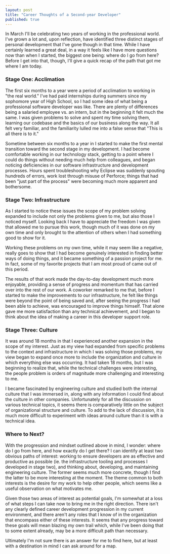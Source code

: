 ```yaml
---
layout: post
title: "Career Thoughts of a Second-year Developer"
published: true
---
```


In March I'll be celebrating two years of working in the professional world. I've grown a lot and, upon reflection, have identified three distinct stages of personal development that I've gone though in that time. While I have certainly learned a great deal, in a way it feels like I have more questions now than when I started, the biggest one being: where do I go from here? Before I get into that, though, I'll give a quick recap of the path that got me where I am today.

### Stage One: Acclimation
The first six months to a year were a period of acclimation to working in "the real world." I've had paid internships during summers since my sophomore year of High School, so I had some idea of what being a professional software developer was like. There are plenty of differences being a salaried employee vs. an intern, but in the beginning it felt much the same. I was given problems to solve and spent my time solving them, learning our codebase and the basics of our business along the way. It all felt very familiar, and the familiarity lulled me into a false sense that "This is all there is to it."

Sometime between six months to a year in I started to make the first mental transition toward the second stage in my development. I had become comfortable working in our technology stack, getting to a point where I could do things without needing much help from colleagues, and began noticing deficiencies in our software infrastructure and development processes. Hours spent troubleshooting why Eclipse was suddenly spouting hundreds of errors, work lost through misuse of Perforce; things that had been "just part of the process" were becoming much more apparent and bothersome.

### Stage Two: Infrastructure
As I started to notice these issues the scope of my problem solving expanded to include not only the problems given to me, but also those I noticed myself. Looking back I have to appreciate the freedom I was given that allowed me to pursue this work, though much of it was done on my own time and only brought to the attention of others when I had something good to show for it. 

Working these problems on my own time, while it may seem like a negative, really goes to show that I had become genuinely interested in finding better ways of doing things, and it became something of a passion project for me. In fact, some of my favorite projects that I am most proud of came out of this period. 

The results of that work made the day-to-day development much more enjoyable, providing a sense of progress and momentum that has carried over into the rest of our work. A coworker remarked to me that, before I started to make the improvements to our infrastructure, he felt like things were beyond the point of being saved and, after seeing the progress I had been able to achieve, was encouraged to improve things himself. That alone gave me more satisfaction than any technical achievement, and I began to think about the idea of making a career in this developer support role. 

### Stage Three: Culture

It was around 18 months in that I experienced another expansion in the scope of my interest. Just as my view had expanded from specific problems to the context and infrastructure in which I was solving those problems, my view began to expand once more to include the organization and culture in which everything else was occurring. It had taken 18 months, but I was beginning to realize that, while the technical challenges were interesting, the people problem is orders of magnitude more challenging and interesting to me. 

I became fascinated by engineering culture and studied both the internal culture that I was immersed in, along with any information I could find about the culture in other companies. Unfortunately for all the discussion on various technical topics, it seems there is comparatively little on the subject of organizational structure and culture. To add to the lack of discussion, it is much more difficult to experiment with ideas around culture than it is with a technical idea.

### Where to Next?
With the progression and mindset outlined above in mind, I wonder: where do I go from here, and how exactly do I get there? I can identify at least two obvious paths of interest: working to ensure developers are as effective and productive as possible (ie. the infrastructure tooling and processes I developed in stage two), and thinking about, developing, and maintaining engineering culture. The former seems much more concrete, though I find the latter to be more interesting at the moment. The theme common to both interests is the desire for my work to help other people, which seems like a useful observation on what motivates me. 

Given those two areas of interest as potential goals, I'm somewhat at a loss of what steps I can take now to bring me in the right direction. There isn't any clearly defined career development progression in my current environment, and there aren't any roles that I know of in the organization that encompass either of these interests. It seems that any progress toward these goals will mean blazing my own trail which, while I've been doing that to some extent already, may be a more difficult path than necessary. 

Ultimately I'm not sure there is an answer for me to find here, but at least with a destination in mind I can ask around for a map.
